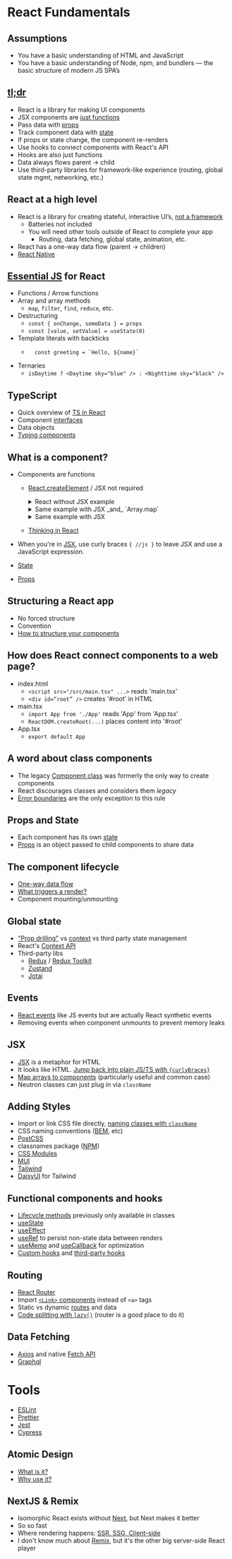# React Fundamentals

## Assumptions

- You have a basic understanding of HTML and JavaScript
- You have a basic understanding of Node, npm, and bundlers — the basic structure of modern JS SPA’s

## [tl;dr](https://www.youtube.com/watch?v=Tn6-PIqc4UM&t=1s)

- React is a library for making UI components
- JSX components are [just functions](https://react.dev/reference/react/createElement)
- Pass data with [props](https://react.dev/learn/passing-props-to-a-component)
- Track component data with [state](https://react.dev/learn/managing-state)
- If props or state change, the component re-renders
- Use hooks to connect components with React's API
- Hooks are also just functions
- Data always flows parent -> child
- Use third-party libraries for framework-like experience (routing, global state mgmt, networking, etc.)

## React at a high level

- React is a library for creating stateful, interactive UI’s, [not a framework](https://react.dev/learn/start-a-new-react-project)
  - Batteries not included
  - You will need other tools outside of React to complete your app
    - Routing, data fetching, global state, animation, etc.
- React has a one-way data flow (parent -> children)
- [React Native](https://reactnative.dev/)

## [Essential JS](https://www.javascripttutorial.net/es6/) for React

- Functions / Arrow functions
- Array and array methods
  - `map`, `filter`, `find`, `reduce`, etc.
- Destructuring
  - `const { onChange, someData } = props`
  - `const [value, setValue] = useState(0)`
- Template literals with backticks
  - ```
      const greeting = `Hello, ${name}`
    ```
- Ternaries
  - `isDaytime ? <Daytime sky="blue" /> : <Nighttime sky="black" />`

## TypeScript

- Quick overview of [TS in React](https://github.com/piotrwitek/react-redux-typescript-guide#react--redux-in-typescript---complete-guide)
- Component [interfaces](https://www.typescriptlang.org/docs/handbook/interfaces.html)
- Data objects
- [Typing components](https://kentcdodds.com/blog/how-to-write-a-react-component-in-typescript)

## What is a component?

- Components are functions

  - [React.createElement](https://react.dev/reference/react/createElement) / JSX not required
    <details>
      <summary>React without JSX example</summary>

    ```
      const BirthdayGift = (props) => {
        return React.createElement("div", {}, [
          React.createElement("h1", {}, props.name),
          React.createElement("h2", {}, props.message),
          React.createElement("h2", {}, props.gift),
        ]);
      };

      const App = () => {
        return React.createElement("div", {}, [
          React.createElement("h1", {}, "Happy Birthday!"),
          React.createElement(BirthdayGift, {
            name: "Sean",
            message: "Have a great birthday!",
            gift: "Starbucks gift card",
          }),
          React.createElement(BirthdayGift, {
            name: "David",
            message: "Wishing you the best year ever!",
            gift: "iPhone 14",
          }),
          React.createElement(BirthdayGift, {
            name: "Hector",
            message: "It's gonna be an awesome year! Happy birthday!",
            gift: "Pappy Van Winkle 20 Year" }),
        ]);
      };

      ReactDOM.render(React.createElement(App), document.getElementById("root"));
    ```

    </details>
    <details>
      <summary>Same example with JSX _and_ `Array.map`</summary>

    ```
        const BirthdayGift = ({name, message, gift}) => {
          return (
            <div>
              <h1>{name}</h1>
              <h2>{message}</h2>
              <h2>{gift}</h2>
            </div>
          )
        };

        const App = () => {
          return (
            <div>
              <h1>Happy Birthday!</h1>
              <BirthdayGift
                name="Sean"
                message="Have a great birthday!"
                gift="Starbucks gift card"
              />
              <BirthdayGift
                name="David"
                message="Wishing you the best year ever!"
                gift="iPhone 14"
              />
              <BirthdayGift
                name="Hector"
                message="It's gonna be an awesome year! Happy birthday!"
                gift="Pappy Van Winkle 20 Year"
              />
            </div>
          );
        };

        ReactDOM.render(React.createElement(App), document.getElementById("root"));
    ```

    </details>
    <details>
      <summary>Same example with JSX</summary>

    ```
        const presents = [
          {
            name: 'Sean',
            message: 'Have a great birthday!',
            gift: 'Starbucks gift card',
            id: '123abc'
          },
          {
            name: 'David',
            message: 'Wishing you the best year ever!',
            gift: 'iPhone 14',
            id: '456jkl'
          },
          {
            name: 'Hector',
            message: 'It's gonna be an awesome year! Happy birthday!',
            gift: 'Pappy Van Winkle 20 Year',
            id: '789xyz'
          },
        ];

        const BirthdayGift = ({name, message, gift}) => {
          return (
            <div>
              <h1>{name}</h1>
              <h2>{message}</h2>
              <h2>{gift}</h2>
            </div>
          )
        };

        const App = () => {
          return (
            <div>
              <h1>Happy Birthday!</h1>
              {
                presents.map(present => (
                  <BirthdayGift
                    key={present.id}
                    name={present.name}
                    message={present.message}
                    gift={present.gift}
                  />
                ))
              }
            </div>
          );
        };

        ReactDOM.render(React.createElement(App), document.getElementById("root"));
    ```

    </details>

  - [Thinking in React](https://react.dev/learn/thinking-in-react)

- When you're in [JSX](https://react.dev/learn/writing-markup-with-jsx), use curly braces `{ //js }` to leave JSX and use a JavaScript expression.
- [State](https://react.dev/learn/managing-state)
- [Props](https://react.dev/learn/passing-props-to-a-component)

## Structuring a React app

- No forced structure
- Convention
- [How to structure your components](https://legacy.reactjs.org/docs/faq-structure.html)

## How does React connect components to a web page?

- index.html
  - `<script src="/src/main.tsx" ...>` reads 'main.tsx'
  - `<div id=“root” />` creates '#root' in HTML
- main.tsx
  - `import App from './App'` reads 'App' from 'App.tsx'
  - `ReactDOM.createRoot(...)` places content into '#root'
- App.tsx
  - `export default App`

## A word about class components

- The legacy [Component class](https://react.dev/reference/react/Component#constructor) was formerly the only way to create components
- React discourages classes and considers them _legacy_
- [Error boundaries](https://react.dev/reference/react/Component#catching-rendering-errors-with-an-error-boundary) are the only exception to this rule

## Props and State

- Each component has its own [state](https://react.dev/learn/state-a-components-memory)
- [Props](https://react.dev/learn/passing-props-to-a-component) is an object passed to child components to share data

## The component lifecycle

- [One-way data flow](https://react.dev/learn/you-might-not-need-an-effect#passing-data-to-the-parent)
- [What triggers a render?](https://react.dev/learn/render-and-commit)
- Component mounting/unmounting

## Global state

- ["Prop drilling"](https://kentcdodds.com/blog/prop-drilling) vs [context](https://react.dev/learn/passing-data-deeply-with-context#replace-prop-drilling-with-context) vs third party state management
- React's [Context API](https://react.dev/reference/react/useContext)
- Third-party libs
  - [Redux](https://react-redux.js.org/) / [Redux Toolkit](https://redux-toolkit.js.org/)
  - [Zustand](https://zustand-demo.pmnd.rs/)
  - [Jotai](https://jotai.org/)

## Events

- [React events](https://react.dev/learn/responding-to-events) like JS events but are actually React synthetic events
- Removing events when component unmounts to prevent memory leaks

## JSX

- [JSX](https://react.dev/learn/writing-markup-with-jsx) is a metaphor for HTML
- It looks like HTML. [Jump back into plain JS/TS with `{curlyBraces}`](https://react.dev/learn/javascript-in-jsx-with-curly-braces)
- [Map arrays to components](https://react.dev/learn/rendering-lists) (particularly useful and common case)
- Neutron classes can just plug in via `className`

## Adding Styles

- Import or link CSS file directly, [naming classes with `className`](https://react.dev/learn#adding-styles)
- CSS naming conventions ([BEM](https://getbem.com/introduction/), etc)
- [PostCSS](https://postcss.org/)
- classnames package ([NPM](https://www.npmjs.com/package/classnames#usage-with-reactjs))
- [CSS Modules](https://github.com/css-modules/css-modules)
- [MUI](https://mui.com/material-ui/getting-started/overview/)
- [Tailwind](https://tailwindcss.com/docs/installation)
- [DaisyUI](https://daisyui.com/) for Tailwind

## Functional components and hooks

- [Lifecycle methods](https://legacy.reactjs.org/docs/react-component.html) previously only available in classes
- [useState](https://react.dev/reference/react/useState)
- [useEffect](https://react.dev/reference/react/useEffect)
- [useRef](https://react.dev/reference/react/useRef) to persist non-state data between renders
- [useMemo](https://react.dev/reference/react/useMemo) and [useCallback](https://react.dev/reference/react/useCallback) for optimization
- [Custom hooks](https://react.dev/learn/reusing-logic-with-custom-hooks) and [third-party hooks](https://usehooks.com/)

## Routing

- [React Router](https://reactrouter.com/en/main)
- Import [`<Link>` components](https://reactrouter.com/en/main/components/link) instead of `<a>` tags
- Static vs dynamic [routes](https://reactrouter.com/en/main/route/route) and data
- [Code splitting with `lazy()`](https://react.dev/reference/react/lazy) (router is a good place to do it)

## Data Fetching

- [Axios](https://axios-http.com/docs/intro) and native [Fetch API](https://developer.mozilla.org/en-US/docs/Web/API/Fetch_API/Using_Fetch)
- [Graphql](https://graphql.org/)

# Tools

- [ESLint](https://eslint.org/)
- [Prettier](https://prettier.io/)
- [Jest](https://jestjs.io/)
- [Cypress](https://www.cypress.io/)

## Atomic Design

- [What is it?](https://medium.com/@janelle.wg/atomic-design-pattern-how-to-structure-your-react-application-2bb4d9ca5f97)
- [Why use it?](https://blog.logrocket.com/atomic-design-react-native/)

## NextJS & Remix

- Isomorphic React exists without [Next](https://nextjs.org/), but Next makes it better
- So so fast
- Where rendering happens: [SSR, SSG, Client-side](https://www.makeuseof.com/nextjs-rendering-methods-csr-ssr-ssg-isr/#:~:text=CSR%20is%20useful%20for%20pages,want%20to%20update%20in%20intervals.)
- I don't know much about [Remix](https://remix.run/), but it's the other big server-side React player
